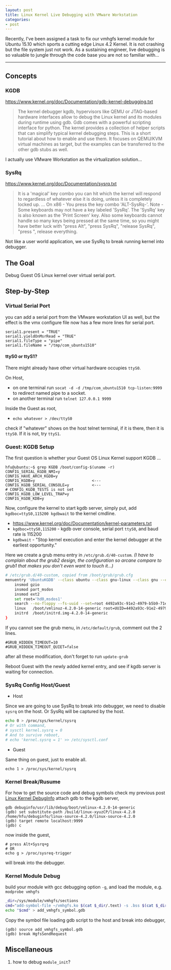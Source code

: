 ```yaml
---
layout: post
title: Linux Kernel Live Debugging with VMware Workstation
categories:
- post
---
```


Recently, I've been assigned a task to fix our vmhgfs kernel module for Ubuntu 15.10
which sports a cutting edge Linux 4.2 Kernel. It is not crashing but the file system
just not work. As a sustaining engineer, live debugging is so valuable to jungle through
the code base you are not so familiar with...

---

## Concepts ##

### KGDB ###
https://www.kernel.org/doc/Documentation/gdb-kernel-debugging.txt
> The kernel debugger kgdb, hypervisors like QEMU or JTAG-based hardware 
> interfaces allow to debug the Linux kernel and its modules during runtime 
> using gdb. Gdb comes with a powerful scripting interface for python. The 
> kernel provides a collection of helper scripts that can simplify typical 
> kernel debugging steps. This is a short tutorial about how to enable and use 
> them. It focuses on QEMU/KVM virtual machines as target, but the examples can 
> be transferred to the other gdb stubs as well. 

I actually use VMware Workstation as the virtualization solution...

### SysRq ###
https://www.kernel.org/doc/Documentation/sysrq.txt
> It is a 'magical' key combo you can hit which the kernel will respond to 
> regardless of whatever else it is doing, unless it is completely locked up. 
> ... 
> On x86   - You press the key combo 'ALT-SysRq-<command key>'. Note - Some 
>           keyboards may not have a key labeled 'SysRq'. The 'SysRq' key is 
>           also known as the 'Print Screen' key. Also some keyboards cannot 
>	   handle so many keys being pressed at the same time, so you might 
>	   have better luck with "press Alt", "press SysRq", "release SysRq", 
>	   "press <command key>", release everything. 

Not like a user world application, we use SysRq to break running kernel into debugger.

## The Goal ##
 Debug Guest OS Linux kernel over virtual serial port.

## Step-by-Step ##

### Virtual Serial Port ###
you can add a serial port from the VMware workstation UI as well, but the effect
is the vmx configure file now has a few more lines for serial port.

```text
serial1.present = "TRUE"
serial1.yieldOnMsrRead = "TRUE"
serial1.fileType = "pipe"
serial1.fileName = "/tmp/com_ubuntu1510"
```

#### ttyS0 or ttyS1? ####
There might already have other virtual hardware occupies `ttyS0`.

On Host,

* on one terminal run `socat -d -d /tmp/com_ubuntu1510 tcp-listen:9999` to redirect named pipe to a socket.
* on another terminal run `telnet 127.0.0.1 9999`

Inside the Guest as root,

* `echo whatever > /dev/ttyS0`

check if "whatever" shows on the host telnet terminal, if it is there, then it is `ttyS0`. If it is not, try `ttyS1`.

### Guest: KGDB Setup ###

The first question is whether your Guest OS Linux Kernel support KGDB ...

```text
hfu@ubuntu:~$ grep KGDB /boot/config-$(uname -r)
CONFIG_SERIAL_KGDB_NMI=y
CONFIG_HAVE_ARCH_KGDB=y
CONFIG_KGDB=y                         <---
CONFIG_KGDB_SERIAL_CONSOLE=y          <---
# CONFIG_KGDB_TESTS is not set
CONFIG_KGDB_LOW_LEVEL_TRAP=y
CONFIG_KGDB_KDB=y
```

Now, configure the kernel to start kgdb server, simply put, add `kgdboc=ttyS0,115200 kgdbwait` to the kernel cmdline.

* https://www.kernel.org/doc/Documentation/kernel-parameters.txt
* `kgdboc=ttyS0,115200` - kgdb over console, serial port `ttyS0`, and baud rate is 115200
* `kgdbwait` - "Stop kernel execution and enter the 			kernel debugger at the earliest opportunity."

Here we create a grub menu entry in `/etc/grub.d/40-custom`.
_(I have to complain about the grub2 design, the configuration so arcane compare to grub1 that makes you don't even want to touch it...)_

```bash
# /etc/grub.d/40-custom, copied from /boot/grub/grub.cfg
menuentry 'UbuntuKGDB' --class ubuntu --class gnu-linux --class gnu --class os $menuentry_id_option 'gnulinux-simple-4492a93c-91e2-4979-b5b9-71e32901511c' {
	insmod gzio
	insmod part_msdos
	insmod ext2
	set root='hd0,msdos1'
	search --no-floppy --fs-uuid --set=root 4492a93c-91e2-4979-b5b9-71e32901511c
	linux	/boot/vmlinuz-4.2.0-14-generic root=UUID=4492a93c-91e2-4979-b5b9-71e32901511c ro find_preseed=/preseed.cfg auto noprompt priority=critical locale=en_US kgdboc=ttyS0,115200 kgdbwait
	initrd	/boot/initrd.img-4.2.0-14-generic
}
```
If you cannot see the grub menu, in `/etc/default/grub`, comment out the 2 lines.

```
#GRUB_HIDDEN_TIMEOUT=10
#GRUB_HIDDEN_TIMEOUT_QUIET=false
```

after all these modification, don't forget to run `update-grub`

Reboot Guest with the newly added kernel entry, and see if kgdb server is waiting for connection.

### SysRq Config Host/Guest ###

* Host

Since we are going to use SysRq to break into debugger, we need to
disable `sysrq` on the host. Or SysRq will be captured by the host.

``` bash
echo 0 > /proc/sys/kernel/sysrq
# Or with command,
# sysctl kernel.sysrq = 0
# And to survive reboot,
# echo 'kernel.sysrq = 1' >> /etc/sysctl.conf
```

* Guest

Same thing on guest, just to enable all.
```
echo 1 > /proc/sys/kernel/sysrq
```

### Kernel Break/Rusume ###

For how to get the source code and debug symbols check my previous post
[Linux Kernel DebugInfo](/post/2015/08/31/linux-kernel-dbuginfo.html)
attach gdb to the kgdb server,

```
gdb debuginfo/usr/lib/debug/boot/vmlinux-4.2.0-14-generic
(gdb) set substitute-path /build/linux-xyuzCP/linux-4.2.0 /home/hfu/debuginfo/linux-source-4.2.0/linux-source-4.2.0
(gdb) target remote localhost:9999
(gdb) c
```

now inside the guest,

```
# press Alt+Sysrq+g
# OR
echo g > /proc/sysreq-trigger
```

will break into the debugger.

### Kernel Module Debug ###
build your module with gcc debugging option `-g`, and load the module, e.g. `modprobe vmhgfs`

```bash
_dir=/sys/module/vmhgfs/sections
cmd="add-symbol-file ~/vmhgfs.ko $(cat $_dir/.text) -s .bss $(cat $_dir/.bss) -s .data $(cat $_dir/.data)"
echo "$cmd" > add_vmhgfs_symbol.gdb
```

Copy the symbol file loading gdb script to the host and break into debugger,

```
(gdb) source add_vmhgfs_symbol.gdb
(gdb) break HgfsSendRequest
```

## Miscellaneous ##
1. how to debug `module_init`?
